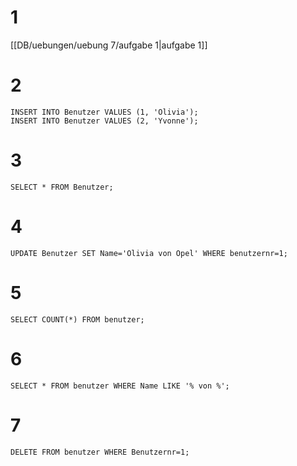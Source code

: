 # 1
[[DB/uebungen/uebung 7/aufgabe 1|aufgabe 1]]

# 2
```postgresql
INSERT INTO Benutzer VALUES (1, 'Olivia');
INSERT INTO Benutzer VALUES (2, 'Yvonne');
```

# 3
```postgresql
SELECT * FROM Benutzer;
```

# 4
```postgresql
UPDATE Benutzer SET Name='Olivia von Opel' WHERE benutzernr=1;
```

# 5
```postgresql
SELECT COUNT(*) FROM benutzer;
```

# 6
```postgresql
SELECT * FROM benutzer WHERE Name LIKE '% von %';
```

# 7
```postgresql
DELETE FROM benutzer WHERE Benutzernr=1;
```
